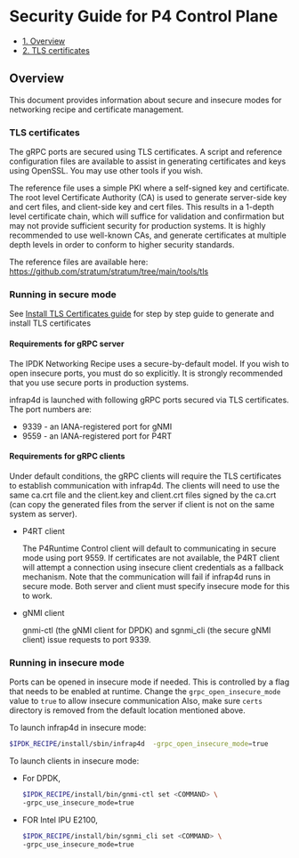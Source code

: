 # Security Guide for P4 Control Plane

- [1. Overview](#1-overview)
- [2. TLS certificates](#2-tls-certificates)
## Overview

This document provides information about secure and insecure
modes for networking recipe and certificate management.

### TLS certificates

The gRPC ports are secured using TLS certificates. A script and reference
configuration files are available to assist in generating certificates and
keys using OpenSSL. You may use other tools if you wish.

The reference file uses a simple PKI where a self-signed key and certificate.
The root level Certificate Authority (CA) is used to generate server-side
key and cert files, and client-side key and cert files. This results in a
1-depth level certificate chain, which will suffice for validation and
confirmation but may not provide sufficient security for production systems.
It is highly recommended to use well-known CAs, and generate certificates at
multiple depth levels in order to conform to higher security standards.

The reference files are available here:
<https://github.com/stratum/stratum/tree/main/tools/tls>

### Running in secure mode

See [Install TLS Certificates guide](https://github.com/ipdk-io/networking-recipe/blob/main/docs/guides/install-tls-certificates.md) for step by step guide to generate
and install TLS certificates

#### Requirements for gRPC server

The IPDK Networking Recipe uses a secure-by-default model. If you wish to
open insecure ports, you must do so explicitly. It is strongly recommended
that you use secure ports in production systems.

infrap4d is launched with following gRPC ports secured via TLS certificates.
The port numbers are:

* 9339 - an IANA-registered port for gNMI
* 9559 - an IANA-registered port for P4RT

#### Requirements for gRPC clients

Under default conditions, the gRPC clients will require the TLS certificates
to establish communication with infrap4d. The clients will need
to use the same ca.crt file and the client.key and client.crt files signed
by the ca.crt (can copy the generated files from the server if client is not
on the same system as server).

- P4RT client

    The P4Runtime Control client will default to communicating in secure mode
using port 9559. If certificates are not available, the P4RT client will attempt
a connection using insecure client credentials as a fallback mechanism.
Note that the communication will fail if infrap4d runs in secure mode.
Both server and client must specify insecure mode for this to work.

- gNMI client

    gnmi-ctl (the gNMI client for DPDK) and sgnmi_cli (the secure gNMI client)
issue requests to port 9339.

### Running in insecure mode

Ports can be opened in insecure mode if needed. This is controlled
by a flag that needs to be enabled at runtime. Change the
`grpc_open_insecure_mode` value to `true` to allow insecure communication
Also, make sure `certs` directory is removed from the default location mentioned
above.

To launch infrap4d in insecure mode:

```bash
$IPDK_RECIPE/install/sbin/infrap4d  -grpc_open_insecure_mode=true
```

To launch clients in insecure mode:

- For DPDK,
   ```bash
   $IPDK_RECIPE/install/bin/gnmi-ctl set <COMMAND> \
   -grpc_use_insecure_mode=true
   ```

- FOR Intel IPU E2100,
   ```bash
   $IPDK_RECIPE/install/bin/sgnmi_cli set <COMMAND> \
   -grpc_use_insecure_mode=true
   ```

